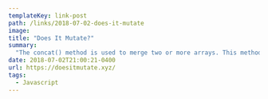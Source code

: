 ```yaml
---
templateKey: link-post
path: /links/2018-07-02-does-it-mutate
image:
title: "Does It Mutate?"
summary:
  "The concat() method is used to merge two or more arrays. This method does not change the existing arrays, but instead returns a new array.  The copyWithin() method shallow copies part of an array to another location in the same array and returns it, without modifying its size."
date: 2018-07-02T21:00:21-0400
url: https://doesitmutate.xyz/
tags:
  - Javascript
---
```

